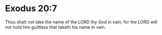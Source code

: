 # Exodus 20:7

Thou shalt not take the name of the LORD thy God in vain; for the LORD will not hold him guiltless that taketh his name in vain.